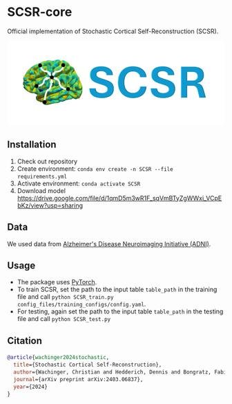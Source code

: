 # SCSR-core

Official implementation of Stochastic Cortical Self-Reconstruction (SCSR). 

![SCSR logo](images/SCSR_logo.png)


## Installation

1. Check out repository
2. Create environment: `conda env create -n SCSR --file requirements.yml`
3. Activate environment: `conda activate SCSR`
4. Download model https://drive.google.com/file/d/1qmD5m3wR1F_sqVmBTyZgWWxi_VCpEbKz/view?usp=sharing



## Data

We used data from [Alzheimer's Disease Neuroimaging Initiative (ADNI)](https://adni.loni.usc.edu/).

## Usage

- The package uses [PyTorch](https://pytorch.org). 
- To train SCSR, set the path to the input table `table_path` in the training file and call `python SCSR_train.py config_files/training_configs/config.yaml`. 
- For testing, again set the path to the input table `table_path` in the testing file and call `python SCSR_test.py`


## Citation

```bibtex
@article{wachinger2024stochastic,
  title={Stochastic Cortical Self-Reconstruction},
  author={Wachinger, Christian and Hedderich, Dennis and Bongratz, Fabian},
  journal={arXiv preprint arXiv:2403.06837},
  year={2024}
}
```
